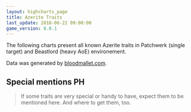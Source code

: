 ```yaml
---
layout: highcharts_page
title: Azerite Traits
last_update: 2018-06-22 09:00:00
game_version: 8.0.1
---
```


The following charts present all known Azerite traits in Patchwerk (single
target) and Beastlord (heavy AoE) environement.

Data was generated by [bloodmallet.com](https://bloodmallet.com).
<div id="chart_patchwerk"></div>
<div id="chart_beastlord"></div>
<script src="{{ "/assets/js/chart_manager.js" | absolute_url}}"></script>

## Special mentions PH

> If some traits are very special or handy to have, expect them to be mentioned here.
> And where to get them, too.
